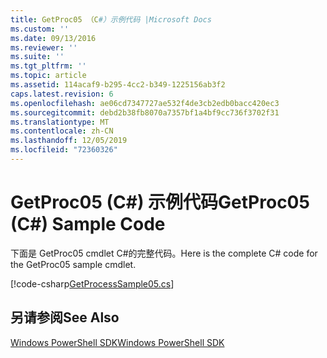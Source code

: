 ```yaml
---
title: GetProc05 （C#）示例代码 |Microsoft Docs
ms.custom: ''
ms.date: 09/13/2016
ms.reviewer: ''
ms.suite: ''
ms.tgt_pltfrm: ''
ms.topic: article
ms.assetid: 114acaf9-b295-4cc2-b349-1225156ab3f2
caps.latest.revision: 6
ms.openlocfilehash: ae06cd7347727ae532f4de3cb2edb0bacc420ec3
ms.sourcegitcommit: debd2b38fb8070a7357bf1a4bf9cc736f3702f31
ms.translationtype: MT
ms.contentlocale: zh-CN
ms.lasthandoff: 12/05/2019
ms.locfileid: "72360326"
---
```

# <a name="getproc05-c-sample-code"></a><span data-ttu-id="be7ac-102">GetProc05 (C#) 示例代码</span><span class="sxs-lookup"><span data-stu-id="be7ac-102">GetProc05 (C#) Sample Code</span></span>

<span data-ttu-id="be7ac-103">下面是 GetProc05 cmdlet C#的完整代码。</span><span class="sxs-lookup"><span data-stu-id="be7ac-103">Here is the complete C# code for the GetProc05 sample cmdlet.</span></span>

[!code-csharp[GetProcessSample05.cs](../../../../powershell-sdk-samples/SDK-2.0/csharp/GetProcessSample05/GetProcessSample05.cs#L11-L411 "GetProcessSample05.cs")]

## <a name="see-also"></a><span data-ttu-id="be7ac-104">另请参阅</span><span class="sxs-lookup"><span data-stu-id="be7ac-104">See Also</span></span>

[<span data-ttu-id="be7ac-105">Windows PowerShell SDK</span><span class="sxs-lookup"><span data-stu-id="be7ac-105">Windows PowerShell SDK</span></span>](../windows-powershell-reference.md)
